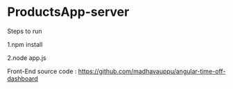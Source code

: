 # ProductsApp-server
 
Steps to run

1.npm install

2.node app.js

Front-End source code : https://github.com/madhavauppu/angular-time-off-dashboard
